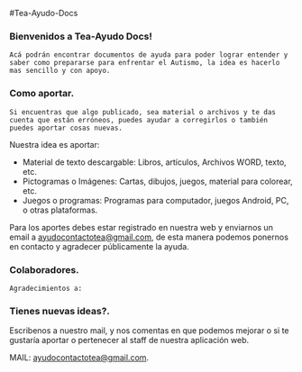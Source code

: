 #Tea-Ayudo-Docs



### Bienvenidos a Tea-Ayudo Docs!

	Acá podrán encontrar documentos de ayuda para poder lograr entender y saber como prepararse para enfrentar el Autismo, la idea es hacerlo mas sencillo y con apoyo.

### Como aportar.

    Si encuentras que algo publicado, sea material o archivos y te das cuenta que están erróneos, puedes ayudar a corregirlos o también puedes aportar cosas nuevas.

Nuestra idea es aportar:

- Material de texto descargable: Libros, artículos, Archivos WORD, texto, etc.
- Pictogramas o Imágenes: Cartas, dibujos, juegos, material para colorear, etc.
- Juegos o programas: Programas para computador, juegos Android, PC, o otras plataformas.

Para los aportes debes estar registrado en nuestra web y enviarnos un email a ayudocontactotea@gmail.com, de esta manera podemos ponernos en contacto y agradecer públicamente la ayuda. 

### Colaboradores.

	Agradecimientos a: 


### Tienes nuevas ideas?.

Escribenos a nuestro mail, y nos comentas en que podemos mejorar o si te gustaría aportar o pertenecer al staff de nuestra aplicación web.

MAIL: ayudocontactotea@gmail.com.	
